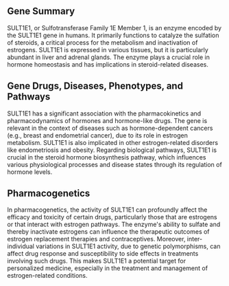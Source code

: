 ## Gene Summary
SULT1E1, or Sulfotransferase Family 1E Member 1, is an enzyme encoded by the SULT1E1 gene in humans. It primarily functions to catalyze the sulfation of steroids, a critical process for the metabolism and inactivation of estrogens. SULT1E1 is expressed in various tissues, but it is particularly abundant in liver and adrenal glands. The enzyme plays a crucial role in hormone homeostasis and has implications in steroid-related diseases.

## Gene Drugs, Diseases, Phenotypes, and Pathways
SULT1E1 has a significant association with the pharmacokinetics and pharmacodynamics of hormones and hormone-like drugs. The gene is relevant in the context of diseases such as hormone-dependent cancers (e.g., breast and endometrial cancer), due to its role in estrogen metabolism. SULT1E1 is also implicated in other estrogen-related disorders like endometriosis and obesity. Regarding biological pathways, SULT1E1 is crucial in the steroid hormone biosynthesis pathway, which influences various physiological processes and disease states through its regulation of hormone levels.

## Pharmacogenetics
In pharmacogenetics, the activity of SULT1E1 can profoundly affect the efficacy and toxicity of certain drugs, particularly those that are estrogens or that interact with estrogen pathways. The enzyme's ability to sulfate and thereby inactivate estrogens can influence the therapeutic outcomes of estrogen replacement therapies and contraceptives. Moreover, inter-individual variations in SULT1E1 activity, due to genetic polymorphisms, can affect drug response and susceptibility to side effects in treatments involving such drugs. This makes SULT1E1 a potential target for personalized medicine, especially in the treatment and management of estrogen-related conditions.